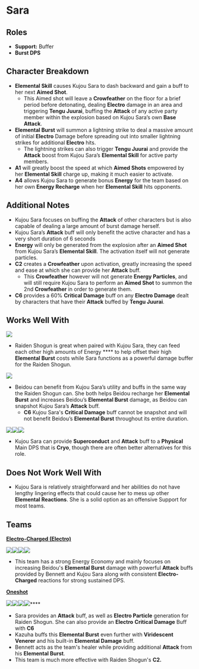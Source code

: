 # Sara

## **Roles**

* **Support:** Buffer
* **Burst DPS**

## **Character Breakdown**

* **Elemental Skill** causes Kujou Sara to dash backward and gain a buff to her next **Aimed Shot**.&#x20;
  * This Aimed shot will leave a **Crowfeather** on the floor for a brief period before detonating, dealing **Electro** damage in an area and triggering **Tengu Juurai**, buffing the **Attack** of any active party member within the explosion based on Kujou Sara’s own **Base Attack**.
* **Elemental Burst** will summon a lightning strike to deal a massive amount of initial **Electro** Damage before spreading out into smaller lightning strikes for additional **Electro** hits.
  * The lightning strikes can also trigger **Tengu Juurai** and provide the **Attack** boost from Kujou Sara’s **Elemental Skill** for active party members.
* **A1** will greatly boost the speed at which **Aimed Shots** empowered by her **Elemental Skill** charge up, making it much easier to activate.
* **A4** allows Kujou Sara to generate bonus **Energy** for the team based on her own **Energy Recharge** when her **Elemental Skill** hits opponents.

## **Additional Notes**

* Kujou Sara focuses on buffing the **Attack** of other characters but is also capable of dealing a large amount of burst damage herself.
* Kujou Sara’s **Attack** buff will only benefit the active character and has a very short duration of 6 seconds
* **Energy** will only be generated from the explosion after an **Aimed Shot** from Kujou Sara’s **Elemental Skill**. The activation itself will not generate particles.
* **C2** creates a **Crowfeather** upon activation, greatly increasing the speed and ease at which she can provide her **Attack** buff.
  * This **Crowfeather** however will not generate **Energy Particles**, and will still require Kujou Sara to perform an **Aimed Shot** to summon the 2nd **Crowfeather** in order to generate them.
* **C6** provides a 60% **Critical Damage** buff on any **Electro Damage** dealt by characters that have their **Attack** buffed by **Tengu Juurai**.

## **Works Well With**

****![](../../.gitbook/assets/UI\_AvatarIcon\_Shougun.png)****

* Raiden Shogun is great when paired with Kujou Sara, they can feed each other high amounts of Energy **** to help offset their high **Elemental Burst** costs while Sara functions as a powerful damage buffer for the Raiden Shogun.

![](../../.gitbook/assets/UI\_AvatarIcon\_Beidou.png)

* Beidou can benefit from Kujou Sara’s utility and buffs in the same way the Raiden Shogun can. She both helps Beidou recharge her **Elemental Burst** and increases Beidou’s **Elemental Burst** damage, as Beidou can snapshot Kujou Sara’s **Attack** buff.
  * **C6** Kujou Sara's **Critical Damage** buff cannot be snapshot and will not benefit Beidou’s **Elemental Burst** throughout its entire duration.

![](../../.gitbook/assets/UI\_AvatarIcon\_Rosaria.png)![](../../.gitbook/assets/UI\_AvatarIcon\_Kaeya.png)![](../../.gitbook/assets/UI\_AvatarIcon\_Eula.png)

* Kujou Sara can provide **Superconduct** and **Attack** buff to a **Physical** Main DPS that is **Cryo**, though there are often better alternatives for this role.

## **Does Not Work Well With**

* Kujou Sara is relatively straightforward and her abilities do not have lengthy lingering effects that could cause her to mess up other **Elemental Reactions**. She is a solid option as an offensive Support for most teams. &#x20;

## **Teams**

****[**Electro-Charged (Electro)**](../../teams/electro-charged.md)****

![](../../.gitbook/assets/UI\_AvatarIcon\_Beidou.png)![](../../.gitbook/assets/UI\_AvatarIcon\_Sara.png)![](../../.gitbook/assets/UI\_AvatarIcon\_Xingqiu.png)![](../../.gitbook/assets/UI\_AvatarIcon\_Bennett.png)

* This team has a strong Energy Economy and mainly focuses on increasing Beidou's **Elemental Burst** damage with powerful **Attack** buffs provided by Bennett and Kujou Sara along with consistent **Electro-Charged** reactions for strong sustained DPS.

****[**Oneshot**](../../teams/oneshot.md)****

****![](../../.gitbook/assets/UI\_AvatarIcon\_Shougun.png)****![](../../.gitbook/assets/UI\_AvatarIcon\_Sara.png)****![](../../.gitbook/assets/UI\_AvatarIcon\_Kazuha.png)****![](../../.gitbook/assets/UI\_AvatarIcon\_Bennett.png)****

* Sara provides an **Attack** buff, as well as **Electro Particle** generation for Raiden Shogun. She can also provide an **Electro** **Critical Damage** Buff with **C6**
* Kazuha buffs this **Elemental Burst** even further with **Viridescent Venerer** and his built-in **Elemental Damage** buff.&#x20;
* Bennett acts as the team's healer while providing additional **Attack** from his **Elemental Burst**.
* This team is much more effective with Raiden Shogun's **C2.**
